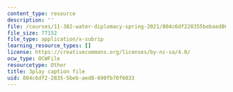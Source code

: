 ```yaml
---
content_type: resource
description: ''
file: /courses/11-382-water-diplomacy-spring-2021/804c6df228355bebaed8690fb70f6033_w2HASHQ8nYw.vtt
file_size: 77152
file_type: application/x-subrip
learning_resource_types: []
license: https://creativecommons.org/licenses/by-nc-sa/4.0/
ocw_type: OCWFile
resourcetype: Other
title: 3play caption file
uid: 804c6df2-2835-5beb-aed8-690fb70f6033
---
```

